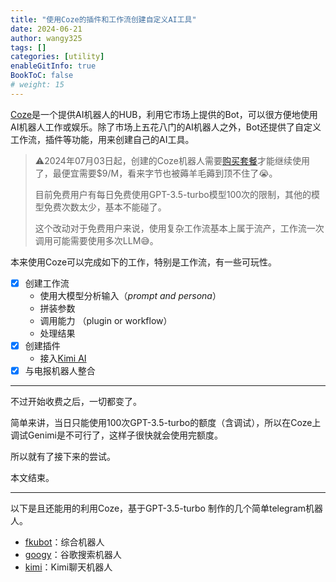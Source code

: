 ```yaml
---
title: "使用Coze的插件和工作流创建自定义AI工具"
date: 2024-06-21
author: wangy325
tags: []
categories: [utility]
enableGitInfo: true
BookToC: false
# weight: 15
---
```


[Coze](https://www.coze.com/docs/guides/welcome?_lang=zh)是一个提供AI机器人的HUB，利用它市场上提供的Bot，可以很方便地使用AI机器人工作或娱乐。除了市场上五花八门的AI机器人之外，Bot还提供了自定义工作流，插件等功能，用来创建自己的AI工具。

> ⚠️2024年07月03日起，创建的Coze机器人需要[购买套餐](https://www.coze.com/docs/guides/subscription?_lang=zh)才能继续使用了，最便宜需要$9/M，看来字节也被薅羊毛薅到顶不住了😭️。
>
>目前免费用户有每日免费使用GPT-3.5-turbo模型100次的限制，其他的模型免费次数太少，基本不能碰了。
>
>这个改动对于免费用户来说，使用复杂工作流基本上属于流产，工作流一次调用可能需要使用多次LLM😅。

<!--more-->

本来使用Coze可以完成如下的工作，特别是工作流，有一些可玩性。

- [x] 创建工作流
    - 使用大模型分析输入（*prompt and persona*）
    - 拼装参数
    - 调用能力 （plugin or workflow）
    - 处理结果
- [x] 创建插件
    - 接入[Kimi AI](https://www.moonshot.cn/)
- [x] 与电报机器人整合

---
不过开始收费之后，一切都变了。

简单来讲，当日只能使用100次GPT-3.5-turbo的额度（含调试），所以在Coze上调试Genimi是不可行了，这样子很快就会使用完额度。

所以就有了接下来的尝试。

本文结束。

---

以下是且还能用的利用Coze，基于GPT-3.5-turbo 制作的几个简单telegram机器人。

- [fkubot](https://www.coze.com/store/bot/7381770033120149512?panel=1&bid=6d2t48g9s1008)：综合机器人
- [googy](https://www.coze.com/store/bot/7386697840699113473?panel=1&bid=6d2t4aq3c4g07)：谷歌搜索机器人
- [kimi](https://www.coze.com/store/bot/7382246708547420178?panel=1&bid=6d2t4aefs9008)：Kimi聊天机器人
